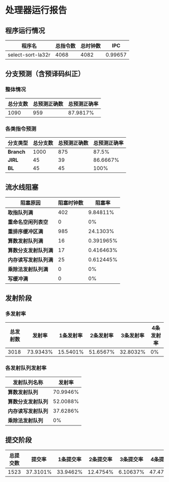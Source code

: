# 处理器运行报告
## 程序运行情况
|程序名|总指令数|总时钟数|IPC|
|---|---|---|---|
|select-sort-la32r|4068|4082|0.99657|

## 分支预测（含预译码纠正）
### 整体情况
|总分支数|总预测正确数|总预测正确率|
|---|---|---|
|1090|959|87.9817%|

### 各类指令预测
|分支类型|总分支数|总预测正确数|总预测正确率|
|---|---|---|---|
|**Branch**| 1000 | 875 | 87.5%|
|**JIRL**| 45 | 39 | 86.6667%|
|**BL**| 45 | 45 | 100%|

## 流水线阻塞
|阻塞原因|阻塞时钟数|阻塞率|
|---|---|---|
|**取指队列满**| 402 | 9.84811%|
|**重命名空闲列表空**|0 | 0%|
|**重排序缓冲区满**|985 | 24.1303%|
|**算数发射队列满**|16 | 0.391965%|
|**算数分支发射队列满**|17 | 0.416463%|
|**内存读写发射队列满**|25 | 0.612445%|
|**乘除法发射队列满**|0 | 0%|
|**写缓冲满**|0 | 0%|

## 发射阶段
### 多发射率
|总发射数|发射率|1条发射率|2条发射率|3条发射率|4条发射率|
|---|---|---|---|---|---|
|3018|73.9343%|15.5401%|51.6567%|32.8032%|0%|

### 各发射队列发射率
|发射队列名称|发射率|
|---|---|
|**算数发射队列**|70.9946%|
|**算数分支发射队列**|52.0088%|
|**内存读写发射队列**|37.6286%|
|**乘除法发射队列**|0%|

## 提交阶段
|总提交数|提交率|1条提交率|2条提交率|3条提交率|4条提交率|
|---|---|---|---|---|---|
|1523|37.3101%|33.9462%|12.4754%|6.10637%|47.4721%|
